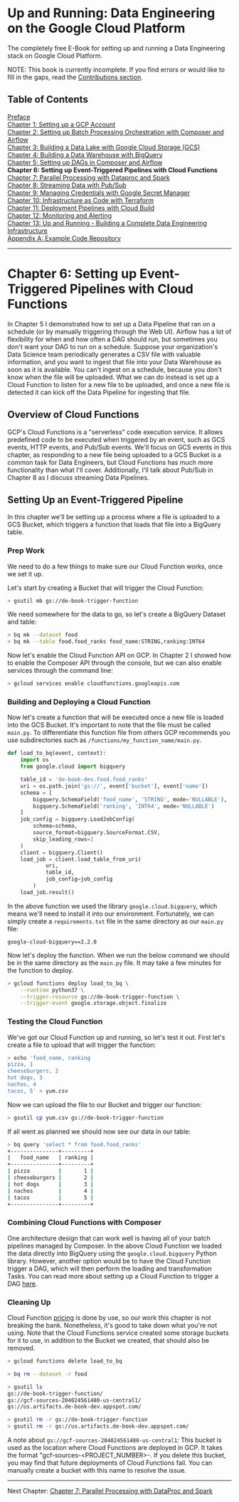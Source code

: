 # Up and Running: Data Engineering on the Google Cloud Platform
The completely free E-Book for setting up and running a Data Engineering stack on Google Cloud Platform.

NOTE: This book is currently incomplete. If you find errors or would like to fill in the gaps, read the [Contributions section](https://github.com/Nunie123/data_engineering_on_gcp_book#user-content-contributions).

## Table of Contents
[Preface](https://github.com/Nunie123/data_engineering_on_gcp_book) <br>
[Chapter 1: Setting up a GCP Account](https://github.com/Nunie123/data_engineering_on_gcp_book/blob/master/ch_1_gcp_account.md) <br>
[Chapter 2: Setting up Batch Processing Orchestration with Composer and Airflow](https://github.com/Nunie123/data_engineering_on_gcp_book/blob/master/ch_2_orchestration.md) <br>
[Chapter 3: Building a Data Lake with Google Cloud Storage (GCS)](https://github.com/Nunie123/data_engineering_on_gcp_book/blob/master/ch_3_data_lake.md) <br>
[Chapter 4: Building a Data Warehouse with BigQuery](https://github.com/Nunie123/data_engineering_on_gcp_book/blob/master/ch_4_data_warehouse.md) <br>
[Chapter 5: Setting up DAGs in Composer and Airflow](https://github.com/Nunie123/data_engineering_on_gcp_book/blob/master/ch_5_dags.md) <br>
**Chapter 6: Setting up Event-Triggered Pipelines with Cloud Functions** <br>
[Chapter 7: Parallel Processing with Dataproc and Spark](https://github.com/Nunie123/data_engineering_on_gcp_book/blob/master/ch_7_parallel_processing.md) <br>
[Chapter 8: Streaming Data with Pub/Sub](https://github.com/Nunie123/data_engineering_on_gcp_book/blob/master/ch_8_streaming.md) <br>
[Chapter 9: Managing Credentials with Google Secret Manager](https://github.com/Nunie123/data_engineering_on_gcp_book/blob/master/ch_9_secrets.md) <br>
[Chapter 10: Infrastructure as Code with Terraform](https://github.com/Nunie123/data_engineering_on_gcp_book/blob/master/ch_10_infrastructure_as_code.md) <br>
[Chapter 11: Deployment Pipelines with Cloud Build](https://github.com/Nunie123/data_engineering_on_gcp_book/blob/master/ch_11_deployment_pipelines.md) <br>
[Chapter 12: Monitoring and Alerting](https://github.com/Nunie123/data_engineering_on_gcp_book/blob/master/ch_12_monitoring.md) <br>
[Chapter 13: Up and Running - Building a Complete Data Engineering Infrastructure](https://github.com/Nunie123/data_engineering_on_gcp_book/blob/master/ch_13_up_and_running.md) <br>
[Appendix A: Example Code Repository](https://github.com/Nunie123/data_engineering_on_gcp_book/blob/master/appendix_a_example_code/README.md)


---

# Chapter 6: Setting up Event-Triggered Pipelines with Cloud Functions

In Chapter 5 I demonstrated how to set up a Data Pipeline that ran on a schedule (or by manually triggering through the Web UI). Airflow has a lot of flexibility for when and how often a DAG should run, but sometimes you don't want your DAG to run on a schedule. Suppose your organization's Data Science team periodically generates a CSV file with valuable information, and you want to ingest that file into your Data Warehouse as soon as it is available. You can't ingest on a schedule, because you don't know when the file will be uploaded. What we can do instead is set up a Cloud Function to listen for a new file to be uploaded, and once a new file is detected it can kick off the Data Pipeline for ingesting that file.

## Overview of Cloud Functions
GCP's Cloud Functions is a "serverless" code execution service. It allows predefined code to be executed when triggered by an event, such as GCS events, HTTP events, and Pub/Sub events. We'll focus on GCS events in this chapter, as responding to a new file being uploaded to a GCS Bucket is a common task for Data Engineers, but Cloud Functions has much more functionality than what I'll cover. Additionally, I'll talk about Pub/Sub in Chapter 8 as I discuss streaming Data Pipelines.

## Setting Up an Event-Triggered Pipeline

In this chapter we'll be setting up a process where a file is uploaded to a GCS Bucket, which triggers a function that loads that file into a BigQuery table.

### Prep Work
We need to do a few things to make sure our Cloud Function works, once we set it up.

Let's start by creating a Bucket that will trigger the Cloud Function:
``` bash
> gsutil mb gs://de-book-trigger-function
```

We need somewhere for the data to go, so let's create a BigQuery Dataset and table:
``` bash
> bq mk --dataset food
> bq mk --table food.food_ranks food_name:STRING,ranking:INT64
```

Now let's enable the Cloud Function API on GCP. In Chapter 2 I showed how to enable the Composer API through the console, but we can also enable services through the command line:
``` bash
> gcloud services enable cloudfunctions.googleapis.com
```

### Building and Deploying a Cloud Function
Now let's create a function that will be executed once a new file is loaded into the GCS Bucket. It's important to note that the file must be called `main.py`. To differentiate this function file from others GCP recommends you use subdirectories such as `/functions/my_function_name/main.py`.
``` python
def load_to_bq(event, context):
    import os
    from google.cloud import bigquery

    table_id = 'de-book-dev.food.food_ranks'
    uri = os.path.join('gs://', event['bucket'], event['name'])
    schema = [
        bigquery.SchemaField('food_name', 'STRING', mode='NULLABLE'),
        bigquery.SchemaField('ranking', 'INT64', mode='NULLABLE')
    ]
    job_config = bigquery.LoadJobConfig(
        schema=schema,
        source_format=bigquery.SourceFormat.CSV,
        skip_leading_rows=1
    )
    client = bigquery.Client()
    load_job = client.load_table_from_uri(
            uri,
            table_id,
            job_config=job_config
        )
    load_job.result()
```
In the above function we used the library `google.cloud.bigquery`, which means we'll need to install it into our environment. Fortunately, we can simply create a `requirements.txt` file in the same directory as our `main.py` file:
``` text
google-cloud-bigquery==2.2.0
```

Now let's deploy the function. When we run the below command we should be in the same directory as the `main.py` file. It may take a few minutes for the function to deploy.
``` bash
> gcloud functions deploy load_to_bq \
    --runtime python37 \
    --trigger-resource gs://de-book-trigger-function \
    --trigger-event google.storage.object.finalize
```

### Testing the Cloud Function

We've got our Cloud Function up and running, so let's test it out. First let's create a file to upload that will trigger the function:
``` bash
> echo 'food_name, ranking
pizza, 1
cheeseburgers, 2
hot dogs, 3
nachos, 4
tacos, 5' > yum.csv
```
Now we can upload the file to our Bucket and trigger our function:
``` bash
> gsutil cp yum.csv gs://de-book-trigger-function
```
If all went as planned we should now see our data in our table:
``` bash
> bq query 'select * from food.food_ranks'
+---------------+---------+
|   food_name   | ranking |
+---------------+---------+
| pizza         |       1 |
| cheeseburgers |       2 |
| hot dogs      |       3 |
| nachos        |       4 |
| tacos         |       5 |
+---------------+---------+
```

### Combining Cloud Functions with Composer
One architecture design that can work well is having all of your batch pipelines managed by Composer. In the above Cloud Function we loaded the data directly into BigQuery using the `google.cloud.bigquery` Python library. However, another option would be to have the Cloud Function trigger a DAG, which will then perform the loading and transformation Tasks. You can read more about setting up a Cloud Function to trigger a DAG [here](https://cloud.google.com/composer/docs/how-to/using/triggering-with-gcf).

### Cleaning Up
Cloud Function [pricing](https://cloud.google.com/functions/pricing) is done by use, so our work this chapter is not breaking the bank. Nonetheless, it's good to take down what you're not using. Note that the Cloud Functions service created some storage buckets for it to use, in addition to the Bucket we created, that should also be removed.
``` bash
> gcloud functions delete load_to_bq 

> bq rm --dataset -r food

> gsutil ls
gs://de-book-trigger-function/
gs://gcf-sources-204024561480-us-central1/
gs://us.artifacts.de-book-dev.appspot.com/

> gsutil rm -r gs://de-book-trigger-function
> gsutil rm -r gs://us.artifacts.de-book-dev.appspot.com/
```

A note about `gs://gcf-sources-204024561480-us-central1`: This bucket is used as the location where Cloud Functions are deployed in GCP. It takes the format "gcf-sources-<PROJECT_NUMBER>-<REGION>. If you delete this bucket, you may find that future deployments of Cloud Functions fail. You can manually create a bucket with this name to resolve the issue.

---

Next Chapter: [Chapter 7: Parallel Processing with DataProc and Spark](https://github.com/Nunie123/data_engineering_on_gcp_book/blob/master/ch_7_parallel_processing.md)